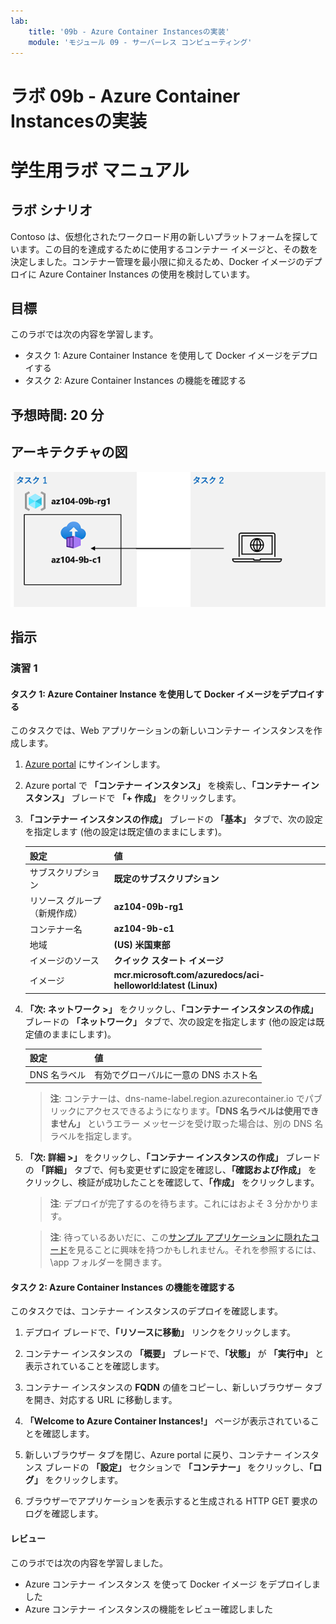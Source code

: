 ```yaml
---
lab:
    title: '09b - Azure Container Instancesの実装'
    module: 'モジュール 09 - サーバーレス コンピューティング'
---
```


# ラボ 09b - Azure Container Instancesの実装
# 学生用ラボ マニュアル

## ラボ シナリオ

Contoso は、仮想化されたワークロード用の新しいプラットフォームを探しています。この目的を達成するために使用するコンテナー イメージと、その数を決定しました。コンテナー管理を最小限に抑えるため、Docker イメージのデプロイに Azure Container Instances の使用を検討しています。

## 目標

このラボでは次の内容を学習します。

- タスク 1: Azure Container Instance を使用して Docker イメージをデプロイする
- タスク 2: Azure Container Instances の機能を確認する

## 予想時間: 20 分

## アーキテクチャの図

![イメージ](./media/lab09b.png)

## 指示

### 演習 1

#### タスク 1: Azure Container Instance を使用して Docker イメージをデプロイする

このタスクでは、Web アプリケーションの新しいコンテナー インスタンスを作成します。

1. [Azure portal](https://portal.azure.com) にサインインします。

1. Azure portal で **「コンテナー インスタンス」** を検索し、**「コンテナー インスタンス」** ブレードで **「+ 作成」** をクリックします。

1. **「コンテナー インスタンスの作成」** ブレードの **「基本」** タブで、次の設定を指定します (他の設定は既定値のままにします)。

    | 設定 | 値 |
    | ---- | ---- |
    | サブスクリプション | **既定のサブスクリプション** |
    | リソース グループ（新規作成） | **az104-09b-rg1** |
    | コンテナー名 | **az104-9b-c1** |
    | 地域 | **(US) 米国東部** |
    | イメージのソース | **クイック スタート イメージ** |
    | イメージ | **mcr.microsoft.com/azuredocs/aci-helloworld:latest (Linux)** |

1. **「次: ネットワーク >」** をクリックし、**「コンテナー インスタンスの作成」** ブレードの **「ネットワーク」** タブで、次の設定を指定します (他の設定は既定値のままにします)。

    | 設定 | 値 |
    | --- | --- |
    | DNS 名ラベル | 有効でグローバルに一意の DNS ホスト名 |

    > **注**: コンテナーは、dns-name-label.region.azurecontainer.io でパブリックにアクセスできるようになります。**「DNS 名ラベルは使用できません」** というエラー メッセージを受け取った場合は、別の DNS 名ラベルを指定します。

1. **「次: 詳細 >」** をクリックし、**「コンテナー インスタンスの作成」** ブレードの **「詳細」** タブで、何も変更せずに設定を確認し、**「確認および作成」** をクリックし、検証が成功したことを確認して、**「作成」** をクリックします。

    >**注**: デプロイが完了するのを待ちます。これにはおよそ 3 分かかります。

    >**注**: 待っているあいだに、この[サンプル アプリケーションに隠れたコード](https://github.com/Azure-Samples/aci-helloworld)を見ることに興味を持つかもしれません。それを参照するには、\app フォルダーを開きます。

#### タスク 2: Azure Container Instances の機能を確認する

このタスクでは、コンテナー インスタンスのデプロイを確認します。

1. デプロイ ブレードで、**「リソースに移動」** リンクをクリックします。

1. コンテナー インスタンスの **「概要」** ブレードで、**「状態」** が **「実行中」** と表示されていることを確認します。

1. コンテナー インスタンスの **FQDN** の値をコピーし、新しいブラウザー タブを開き、対応する URL に移動します。

1. **「Welcome to Azure Container Instances!」** ページが表示されていることを確認します。

1. 新しいブラウザー タブを閉じ、Azure portal に戻り、コンテナー インスタンス ブレードの **「設定」** セクションで **「コンテナー」** をクリックし、**「ログ」** をクリックします。

1. ブラウザーでアプリケーションを表示すると生成される HTTP GET 要求のログを確認します。

#### レビュー

このラボでは次の内容を学習しました。

- Azure コンテナー インスタンス を使って Docker イメージ をデプロイしました
- Azure コンテナー インスタンスの機能をレビュー確認しました
